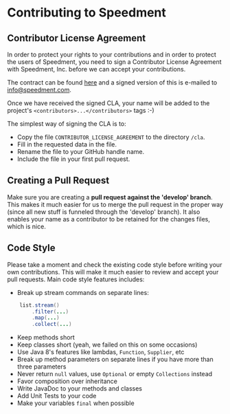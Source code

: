 Contributing to Speedment
=========================

Contributor License Agreement
-----------------------------

In order to protect your rights to your contributions and in order to protect the users of Speedment, you need
to sign a Contributor License Agreement with Speedment, Inc. before we can accept your contributions.

The contract can be found [here](https://github.com/speedment/jpa-streamer/blob/master/CONTRIBUTOR_LICENSE_AGREEMENT) and a signed version of this is e-mailed to info@speedment.com.

Once we have received the signed CLA, your name will be added to the project's ```<contributors>...</contributors>``` tags :-)

The simplest way of signing the CLA is to:

* Copy the file `CONTRIBUTOR_LICENSE_AGREEMENT` to the directory `/cla`. 
* Fill in the requested data in the file.
* Rename the file to your GitHub handle name. 
* Include the file in your first pull request.

Creating a Pull Request
-----------------------------
Make sure you are creating a **pull request against the 'develop' branch**. This makes it much easier for us to merge the pull request in the proper way (since all new stuff is funneled through the 'develop' branch). It also enables your name as a contributor to be retained for the changes files, which is nice.


Code Style
----------

Please take a moment and check the existing code style before writing your own 
contributions. This will make it much easier to review and accept your pull
requests. Main code style features includes:

* Break up stream commands on separate lines:
```java
    list.stream()
        .filter(...)
        .map(...)
        .collect(...)
```

* Keep methods short
* Keep classes short (yeah, we failed on this on some occasions)
* Use Java 8's features like lambdas, ```Function```, ```Supplier```, etc
* Break up method parameters on separate lines if you have more than three parameters
* Never return ```null``` values, use ```Optional``` or empty ```Collections``` instead
* Favor composition over inheritance
* Write JavaDoc to your methods and classes
* Add Unit Tests to your code
* Make your variables ```final``` when possible
